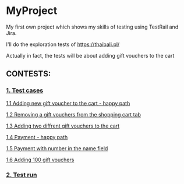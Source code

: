 # MyProject
My first own project which shows my skills of testing using TestRail and Jira.

I'll do the exploration tests of https://thaibali.pl/ 

Actually in fact, the tests will be about adding gift vouchers to the cart

## CONTESTS:

   ### [1. Test cases](https://github.com/PiotrKuprowski/MyProject/blob/main/Alltestcases.png)

   [1.1 Adding new gift voucher to the cart - happy path](https://github.com/PiotrKuprowski/MyProject/blob/Project/TestcaseHappyPath.png)

   [1.2 Removing a gift vouchers from the shopping cart tab](https://github.com/PiotrKuprowski/MyProject/blob/Project/Testcase2.png)

   [1.3 Adding two diffrent gift vouchers  to the cart](https://github.com/PiotrKuprowski/MyProject/blob/Project/Testcase3.png)
   
   [1.4 Payment - happy path](https://github.com/PiotrKuprowski/MyProject/blob/Project/Testcase4.png)
   
   [1.5 Payment with number in the name field](https://github.com/PiotrKuprowski/MyProject/blob/Project/Testcase5.png)
   
   [1.6 Adding 100 gift vouchers](https://github.com/PiotrKuprowski/MyProject/blob/Project/Testcase6.png)
   
   ### [2. Test run](https://github.com/PiotrKuprowski/MyProject/blob/Project/Testrun.png)
   
   
   
   

